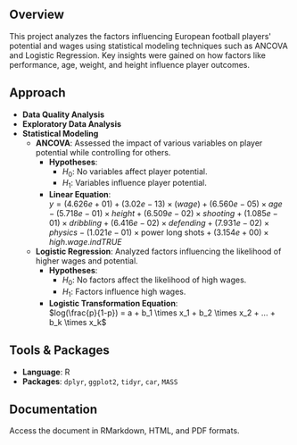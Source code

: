 ## **Overview**  
This project analyzes the factors influencing European football players' potential and wages using statistical modeling techniques such as ANCOVA and Logistic Regression. Key insights were gained on how factors like performance, age, weight, and height influence player outcomes.

## **Approach**  
- **Data Quality Analysis**  
- **Exploratory Data Analysis**
- **Statistical Modeling**  
  - **ANCOVA**: Assessed the impact of various variables on player potential while controlling for others.  
    - **Hypotheses**:  
      - $H_0$: No variables affect player potential.  
      - $H_1$: Variables influence player potential.  
    - **Linear Equation**:  
      $y = (4.626e+01) + (3.02e-13) \times (wage) + (6.560e-05) \times age - (5.718e-01) \times height + (6.509e-02) \times shooting + (1.085e-01) \times dribbling + (6.416e-02) \times defending + (7.931e-02) \times physics - (1.021e-01) \times \text{power long shots} + (3.154e+00) \times high.wage.indTRUE$
  - **Logistic Regression**: Analyzed factors influencing the likelihood of higher wages and potential.  
    - **Hypotheses**:  
      - $H_0$: No factors affect the likelihood of high wages.  
      - $H_1$: Factors influence high wages.  
    - **Logistic Transformation Equation**:  
      $log(\frac{p}{1-p}) = a + b_1 \times x_1 + b_2 \times x_2 + ... + b_k \times x_k$

## **Tools & Packages**  
- **Language**: R  
- **Packages**: `dplyr`, `ggplot2`, `tidyr`, `car`, `MASS`

## **Documentation**  
Access the document in RMarkdown, HTML, and PDF formats.
